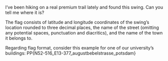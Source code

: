 I’ve been hiking on a real premium trail lately and found this swing. Can you tell me where it is?

The flag consists of latitude and longitude coordinates of the swing’s location rounded to three decimal places, the name of the street (omitting any potential spaces, punctuation and diacritics), and the name of the town it belongs to.

Regarding flag format, consider this example for one of our university’s buildings: PP{N52-516_E13-377_augustbebelstrasse_potsdam}
